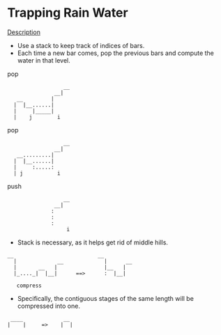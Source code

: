# Trapping Rain Water

[Description](https://leetcode.com/problems/trapping-rain-water/)

* Use a stack to keep track of indices of bars.
* Each time a new bar comes, pop the previous bars and compute the water in that level.

pop

```
                  __
               __|
   __         |
  |  |__......|
  |     |_____|
  |    j        i
```

pop

```
                  __
               __|
   __.........|
  |  |__......|
  |     :.....:
  | j           i
```

push

```
                  __
               __|
              :
              :
              :
                   i
```

* Stack is necessary, as it helps get rid of middle hills.

```
__                           __
  |             __             |      __
  |       __   |               |__   |
  |_...._|  |__|      ==>      :  |__|

   compress
```

* Specifically, the contiguous stages of the same length will be compressed into one. 

```
 ____             __
|    |     =>    |  |
```

